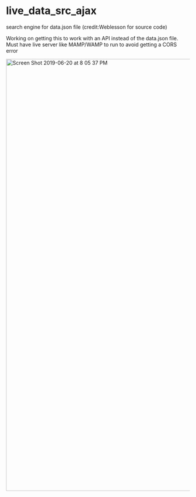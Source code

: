 # live_data_src_ajax
search engine for data.json file (credit:Weblesson for source code)

Working on getting this to work with an API instead of the data.json file. 
Must have live server like MAMP/WAMP to run to avoid getting a CORS error

<img width="1182" alt="Screen Shot 2019-06-20 at 8 05 37 PM" src="https://user-images.githubusercontent.com/22375594/59890506-cfab5380-9396-11e9-82bf-4f94e773c3e5.png">
